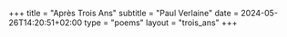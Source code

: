 +++
title = "Après Trois Ans"
subtitle = "Paul Verlaine"
date = 2024-05-26T14:20:51+02:00
type = "poems"
layout = "trois_ans"
+++

